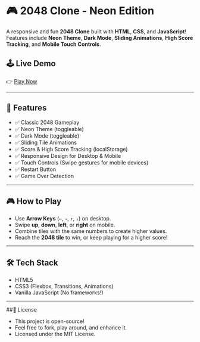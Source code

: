# 🎮 2048 Clone - Neon Edition

A responsive and fun **2048 Clone** built with **HTML**, **CSS**, and **JavaScript**!  
Features include **Neon Theme**, **Dark Mode**, **Sliding Animations**, **High Score Tracking**, and **Mobile Touch Controls**.

## 🕹️ Live Demo

👉 [Play Now](#)  
<!-- Replace # with your hosted URL (e.g., GitHub Pages or Netlify) -->

---

## 🚀 Features

- ✅ Classic 2048 Gameplay
- ✅ Neon Theme (toggleable)
- ✅ Dark Mode (toggleable)
- ✅ Sliding Tile Animations
- ✅ Score & High Score Tracking (localStorage)
- ✅ Responsive Design for Desktop & Mobile
- ✅ Touch Controls (Swipe gestures for mobile devices)
- ✅ Restart Button
- ✅ Game Over Detection

---

## 🎮 How to Play

- Use **Arrow Keys** (`←`, `→`, `↑`, `↓`) on desktop.
- Swipe **up**, **down**, **left**, or **right** on mobile.
- Combine tiles with the same numbers to create higher values.
- Reach the **2048 tile** to win, or keep playing for a higher score!

---

## 🛠️ Tech Stack
- HTML5
- CSS3 (Flexbox, Transitions, Animations)
- Vanilla JavaScript (No frameworks!)

---

##📄 License
- This project is open-source!
- Feel free to fork, play around, and enhance it.
- Licensed under the MIT License.
